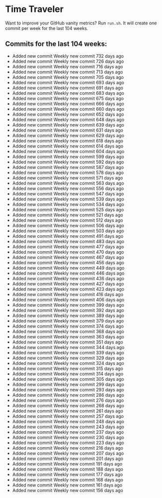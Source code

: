 # Time Traveler

Want to improve your GitHub vanity metrics?
Run `run.sh`.
It will create one commit per week for the last 104 weeks.

## Commits for the last 104 weeks:
- Added new commit Weekly new commit 732 days ago
- Added new commit Weekly new commit 726 days ago
- Added new commit Weekly new commit 716 days ago
- Added new commit Weekly new commit 713 days ago
- Added new commit Weekly new commit 705 days ago
- Added new commit Weekly new commit 693 days ago
- Added new commit Weekly new commit 691 days ago
- Added new commit Weekly new commit 683 days ago
- Added new commit Weekly new commit 675 days ago
- Added new commit Weekly new commit 666 days ago
- Added new commit Weekly new commit 660 days ago
- Added new commit Weekly new commit 652 days ago
- Added new commit Weekly new commit 648 days ago
- Added new commit Weekly new commit 639 days ago
- Added new commit Weekly new commit 631 days ago
- Added new commit Weekly new commit 629 days ago
- Added new commit Weekly new commit 618 days ago
- Added new commit Weekly new commit 614 days ago
- Added new commit Weekly new commit 604 days ago
- Added new commit Weekly new commit 599 days ago
- Added new commit Weekly new commit 592 days ago
- Added new commit Weekly new commit 587 days ago
- Added new commit Weekly new commit 578 days ago
- Added new commit Weekly new commit 571 days ago
- Added new commit Weekly new commit 563 days ago
- Added new commit Weekly new commit 556 days ago
- Added new commit Weekly new commit 547 days ago
- Added new commit Weekly new commit 539 days ago
- Added new commit Weekly new commit 534 days ago
- Added new commit Weekly new commit 525 days ago
- Added new commit Weekly new commit 521 days ago
- Added new commit Weekly new commit 512 days ago
- Added new commit Weekly new commit 506 days ago
- Added new commit Weekly new commit 503 days ago
- Added new commit Weekly new commit 491 days ago
- Added new commit Weekly new commit 483 days ago
- Added new commit Weekly new commit 477 days ago
- Added new commit Weekly new commit 470 days ago
- Added new commit Weekly new commit 467 days ago
- Added new commit Weekly new commit 456 days ago
- Added new commit Weekly new commit 449 days ago
- Added new commit Weekly new commit 446 days ago
- Added new commit Weekly new commit 436 days ago
- Added new commit Weekly new commit 427 days ago
- Added new commit Weekly new commit 423 days ago
- Added new commit Weekly new commit 416 days ago
- Added new commit Weekly new commit 406 days ago
- Added new commit Weekly new commit 399 days ago
- Added new commit Weekly new commit 392 days ago
- Added new commit Weekly new commit 389 days ago
- Added new commit Weekly new commit 379 days ago
- Added new commit Weekly new commit 374 days ago
- Added new commit Weekly new commit 368 days ago
- Added new commit Weekly new commit 363 days ago
- Added new commit Weekly new commit 351 days ago
- Added new commit Weekly new commit 344 days ago
- Added new commit Weekly new commit 339 days ago
- Added new commit Weekly new commit 329 days ago
- Added new commit Weekly new commit 324 days ago
- Added new commit Weekly new commit 315 days ago
- Added new commit Weekly new commit 314 days ago
- Added new commit Weekly new commit 305 days ago
- Added new commit Weekly new commit 299 days ago
- Added new commit Weekly new commit 293 days ago
- Added new commit Weekly new commit 286 days ago
- Added new commit Weekly new commit 276 days ago
- Added new commit Weekly new commit 268 days ago
- Added new commit Weekly new commit 261 days ago
- Added new commit Weekly new commit 257 days ago
- Added new commit Weekly new commit 248 days ago
- Added new commit Weekly new commit 243 days ago
- Added new commit Weekly new commit 237 days ago
- Added new commit Weekly new commit 230 days ago
- Added new commit Weekly new commit 223 days ago
- Added new commit Weekly new commit 216 days ago
- Added new commit Weekly new commit 207 days ago
- Added new commit Weekly new commit 201 days ago
- Added new commit Weekly new commit 191 days ago
- Added new commit Weekly new commit 188 days ago
- Added new commit Weekly new commit 177 days ago
- Added new commit Weekly new commit 168 days ago
- Added new commit Weekly new commit 161 days ago
- Added new commit Weekly new commit 156 days ago
